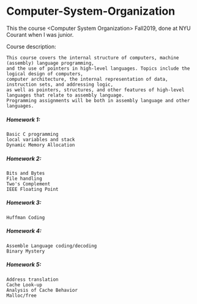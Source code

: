 # Computer-System-Organization

This the course &lt;Computer System Organization> Fall2019, done at NYU Courant when I was junior. 

Course description: 

    This course covers the internal structure of computers, machine (assembly) language programming, 
    and the use of pointers in high-level languages. Topics include the logical design of computers, 
    computer architecture, the internal representation of data, instruction sets, and addressing logic, 
    as well as pointers, structures, and other features of high-level languages that relate to assembly language.  
    Programming assignments will be both in assembly language and other languages.


##### Homework 1: 

    Basic C programming
    local variables and stack
    Dynamic Memory Allocation

##### Homework 2:
    
    Bits and Bytes
    File handling
    Two's Complement
    IEEE Floating Point
    
##### Homework 3:
    
    Huffman Coding
    
##### Homework 4:
    
    Assemble Language coding/decoding
    Binary Mystery

##### Homework 5:
    Address translation
    Cache Look-up
    Analysis of Cache Behavior
    Malloc/free
